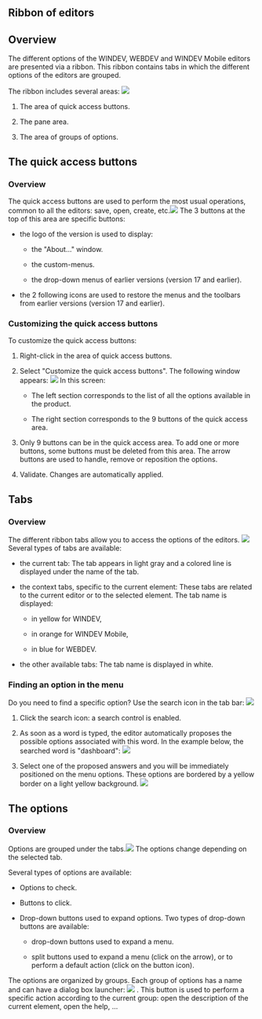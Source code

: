 


## Ribbon of editors
			



<a name="NOTE1"></a>
<a name="NOTE1_1"></a>


## Overview
<a name="overview_ELTTEXTE000154"></a>
<a name="Presentation_Ribbon"></a>
The different options of the WINDEV, WEBDEV and WINDEV Mobile editors are presented via a ribbon. This ribbon contains tabs in which the different options of the editors are grouped.

The ribbon includes several areas: ![](https://doc.pcsoft.fr/en-US/images/image.awp?langid=3&name=Environnement%20WD%20-%20HC%20N%B0003.gif)


1. The area of quick access buttons.

2. The pane area.

3. The area of groups of options. 




<a name="NOTE2"></a>
<a name="NOTE2_1"></a>


## The quick access buttons
<a name="the_quick_access_buttons_ELTTEXTE000178"></a>


### Overview
<a name="overview_ELTPARAGRAPHE000026"></a>

The quick access buttons are used to perform the most usual operations, common to all the editors: save, open, create, etc.![](https://doc.pcsoft.fr/en-US/images/image.awp?langid=3&name=Environnement%20WD%20-%20HC%20N%B0003%201.gif)
The 3 buttons at the top of this area are specific buttons: 

- the logo of the version is used to display: 

	- the "About..." window.

	- the custom-menus.

	- the drop-down menus of earlier versions (version 17 and earlier).




- the 2 following icons are used to restore the menus and the toolbars from earlier versions (version 17 and earlier).





### Customizing the quick access buttons
<a name="customizing_the_quick_access_buttons_ELTPARAGRAPHE000040"></a>

To customize the quick access buttons: 

1. Right-click in the area of quick access buttons. 

2. Select "Customize the quick access buttons". The following window appears: 
![](https://doc.pcsoft.fr/en-US/images/image.awp?langid=3&name=Ruban_personnaliser.gif&type=thumb)
In this screen: 

	- The left section corresponds to the list of all the options available in the product. 

	- The right section corresponds to the 9 buttons of the quick access area. 




3. Only 9 buttons can be in the quick access area. To add one or more buttons, some buttons must be deleted from this area. The arrow buttons are used to handle, remove or reposition the options. 

4. Validate. Changes are automatically applied. 




<a name="NOTE3"></a>
<a name="NOTE3_1"></a>


## Tabs
<a name="tabs_ELTTEXTE000208"></a>


### Overview
<a name="overview_ELTPARAGRAPHE000059"></a>

The different ribbon tabs allow you to access the options of the editors. ![](https://doc.pcsoft.fr/en-US/images/image.awp?langid=3&name=Environnement%20WD%20-%20HC%20N%B0003%202.gif)
Several types of tabs are available: 

- the current tab: The tab appears in light gray and a colored line is displayed under the name of the tab.

- the context tabs, specific to the current element: These tabs are related to the current editor or to the selected element. The tab name is displayed: 

	- in yellow for WINDEV, 

	- in orange for WINDEV Mobile, 

	- in blue for WEBDEV.




- the other available tabs: The tab name is displayed in white.





### Finding an option in the menu
<a name="finding_option_the_menu_ELTPARAGRAPHE000074"></a>

Do you need to find a specific option? Use the search icon in the tab bar: 
![](https://doc.pcsoft.fr/en-US/images/image.awp?langid=3&name=Ruban_Recherche.gif)


1. Click the search icon: a search control is enabled. 

2. As soon as a word is typed, the editor automatically proposes the possible options associated with this word. In the example below, the searched word is "dashboard": 
![](https://doc.pcsoft.fr/en-US/images/image.awp?langid=3&name=Ruban_recherche_option.gif)


3. Select one of the proposed answers and you will be immediately positioned on the menu options. These options are bordered by a yellow border on a light yellow background.
![](https://doc.pcsoft.fr/en-US/images/image.awp?langid=3&name=Ruban_selection_option.gif)





<a name="NOTE4"></a>
<a name="NOTE4_1"></a>


## The options
<a name="the_options_ELTTEXTE000238"></a>


### Overview
<a name="overview_ELTPARAGRAPHE000090"></a>

Options are grouped under the tabs.![](https://doc.pcsoft.fr/en-US/images/image.awp?langid=3&name=Environnement%20WD%20-%20HC%20N%B0003%203.gif)
The options change depending on the selected tab. 

Several types of options are available: 

- Options to check.

- Buttons to click.

- Drop-down buttons used to expand options. Two types of drop-down buttons are available: 

	- drop-down buttons used to expand a menu.

	- split buttons used to expand a menu (click on the arrow), or to perform a default action (click on the button icon).







The options are organized by groups. Each group of options has a name and can have a dialog box launcher: ![](https://doc.pcsoft.fr/en-US/images/image.awp?langid=3&name=ico_regroup.gif)
. This button is used to perform a specific action according to the current group: open the description of the current element, open the help, ...


